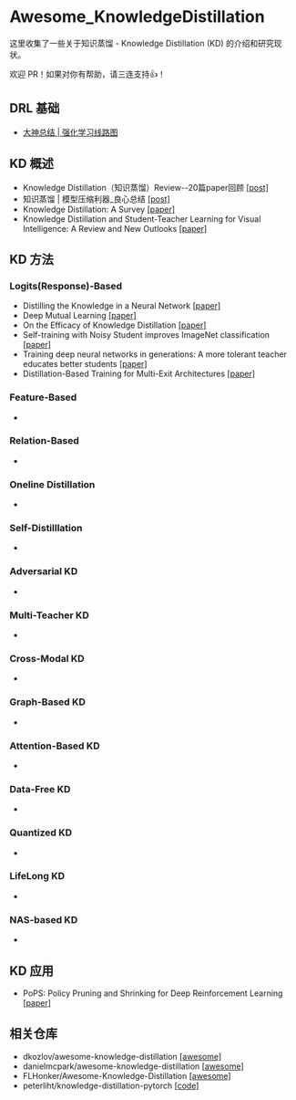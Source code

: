 # Awesome_KnowledgeDistillation
这里收集了一些关于知识蒸馏  - Knowledge Distillation (KD) 的介绍和研究现状。

欢迎 PR！如果对你有帮助，请三连支持👍！

## DRL 基础

- [大神总结 | 强化学习线路图](https://mp.weixin.qq.com/s/E2va_w2Lh_x3n_1XnOY0ZA)

## KD 概述

- Knowledge Distillation（知识蒸馏）Review--20篇paper回顾 [[post]](https://zhuanlan.zhihu.com/p/160206075)
- 知识蒸馏 | 模型压缩利器_良心总结 [[post]](https://zhuanlan.zhihu.com/p/138210881)
- Knowledge Distillation: A Survey [[paper]](https://arxiv.org/pdf/2006.05525.pdf)
- Knowledge Distillation and Student-Teacher Learning for Visual Intelligence: A Review and New Outlooks [[paper]](https://arxiv.org/pdf/2004.05937.pdf)

## KD 方法

### Logits(Response)-Based 

- Distilling the Knowledge in a Neural Network [[paper]](https://arxiv.org/pdf/1503.02531.pdf)
- Deep Mutual Learning [[paper]](https://openaccess.thecvf.com/content_cvpr_2018/papers/Zhang_Deep_Mutual_Learning_CVPR_2018_paper.pdf)
- On the Efficacy of Knowledge Distillation [[paper]](https://openaccess.thecvf.com/content_ICCV_2019/papers/Cho_On_the_Efficacy_of_Knowledge_Distillation_ICCV_2019_paper.pdf)
- Self-training with Noisy Student improves ImageNet classification [[paper]](https://openaccess.thecvf.com/content_CVPR_2020/papers/Xie_Self-Training_With_Noisy_Student_Improves_ImageNet_Classification_CVPR_2020_paper.pdf)
- Training deep neural networks in generations: A more tolerant teacher educates better students [[paper]](https://www.cs.jhu.edu/~alanlab/Pubs19/yang2019training.pdf)
- Distillation-Based Training for Multi-Exit Architectures [[paper]](https://openaccess.thecvf.com/content_ICCV_2019/papers/Phuong_Distillation-Based_Training_for_Multi-Exit_Architectures_ICCV_2019_paper.pdf)

### Feature-Based

- 

### Relation-Based

- 

### Oneline Distillation

- 

### Self-Distilllation

- 

### Adversarial KD

- 

### Multi-Teacher KD

- 

### Cross-Modal KD

- 

### Graph-Based KD

- 

### Attention-Based KD

- 

### Data-Free KD

- 

### Quantized KD

- 

### LifeLong KD

- 

### NAS-based KD

- 

## KD 应用

- PoPS: Policy Pruning and Shrinking for Deep Reinforcement Learning [[paper]](https://arxiv.org/pdf/2001.05012.pdf)

## 相关仓库

- dkozlov/awesome-knowledge-distillation [[awesome]](https://github.com/dkozlov/awesome-knowledge-distillation)
- danielmcpark/awesome-knowledge-distillation [[awesome]](https://github.com/danielmcpark/awesome-knowledge-distillation)
- FLHonker/Awesome-Knowledge-Distillation [[awesome]](https://github.com/FLHonker/Awesome-Knowledge-Distillation)
- peterliht/knowledge-distillation-pytorch [[code]](https://github.com/peterliht/knowledge-distillation-pytorch)